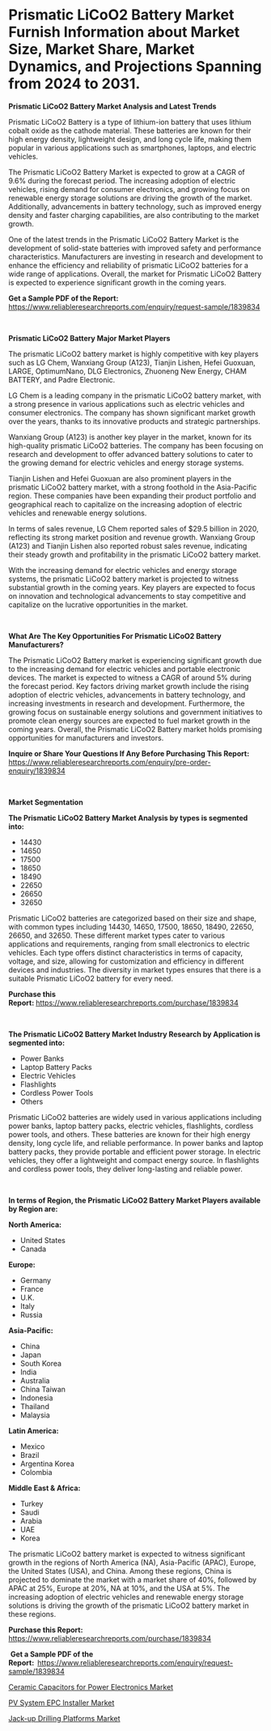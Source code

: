 <p><h1>Prismatic LiCoO2 Battery Market Furnish Information about Market Size, Market Share, Market Dynamics, and Projections Spanning from 2024 to 2031.</h1></p><p><strong>Prismatic LiCoO2 Battery Market Analysis and Latest Trends</strong></p>
<p><p>Prismatic LiCoO2 Battery is a type of lithium-ion battery that uses lithium cobalt oxide as the cathode material. These batteries are known for their high energy density, lightweight design, and long cycle life, making them popular in various applications such as smartphones, laptops, and electric vehicles.</p><p>The Prismatic LiCoO2 Battery Market is expected to grow at a CAGR of 9.6% during the forecast period. The increasing adoption of electric vehicles, rising demand for consumer electronics, and growing focus on renewable energy storage solutions are driving the growth of the market. Additionally, advancements in battery technology, such as improved energy density and faster charging capabilities, are also contributing to the market growth.</p><p>One of the latest trends in the Prismatic LiCoO2 Battery Market is the development of solid-state batteries with improved safety and performance characteristics. Manufacturers are investing in research and development to enhance the efficiency and reliability of prismatic LiCoO2 batteries for a wide range of applications. Overall, the market for Prismatic LiCoO2 Battery is expected to experience significant growth in the coming years.</p></p>
<p><strong>Get a Sample PDF of the Report:&nbsp;</strong> <a href="https://www.reliableresearchreports.com/enquiry/request-sample/1839834">https://www.reliableresearchreports.com/enquiry/request-sample/1839834</a></p>
<p>&nbsp;</p>
<p><strong>Prismatic LiCoO2 Battery Major Market Players</strong></p>
<p><p>The prismatic LiCoO2 battery market is highly competitive with key players such as LG Chem, Wanxiang Group (A123), Tianjin Lishen, Hefei Guoxuan, LARGE, OptimumNano, DLG Electronics, Zhuoneng New Energy, CHAM BATTERY, and Padre Electronic. </p><p>LG Chem is a leading company in the prismatic LiCoO2 battery market, with a strong presence in various applications such as electric vehicles and consumer electronics. The company has shown significant market growth over the years, thanks to its innovative products and strategic partnerships.</p><p>Wanxiang Group (A123) is another key player in the market, known for its high-quality prismatic LiCoO2 batteries. The company has been focusing on research and development to offer advanced battery solutions to cater to the growing demand for electric vehicles and energy storage systems.</p><p>Tianjin Lishen and Hefei Guoxuan are also prominent players in the prismatic LiCoO2 battery market, with a strong foothold in the Asia-Pacific region. These companies have been expanding their product portfolio and geographical reach to capitalize on the increasing adoption of electric vehicles and renewable energy solutions.</p><p>In terms of sales revenue, LG Chem reported sales of $29.5 billion in 2020, reflecting its strong market position and revenue growth. Wanxiang Group (A123) and Tianjin Lishen also reported robust sales revenue, indicating their steady growth and profitability in the prismatic LiCoO2 battery market.</p><p>With the increasing demand for electric vehicles and energy storage systems, the prismatic LiCoO2 battery market is projected to witness substantial growth in the coming years. Key players are expected to focus on innovation and technological advancements to stay competitive and capitalize on the lucrative opportunities in the market.</p></p>
<p>&nbsp;</p>
<p><strong>What Are The Key Opportunities For Prismatic LiCoO2 Battery Manufacturers?</strong></p>
<p><p>The Prismatic LiCoO2 Battery market is experiencing significant growth due to the increasing demand for electric vehicles and portable electronic devices. The market is expected to witness a CAGR of around 5% during the forecast period. Key factors driving market growth include the rising adoption of electric vehicles, advancements in battery technology, and increasing investments in research and development. Furthermore, the growing focus on sustainable energy solutions and government initiatives to promote clean energy sources are expected to fuel market growth in the coming years. Overall, the Prismatic LiCoO2 Battery market holds promising opportunities for manufacturers and investors.</p></p>
<p><strong>Inquire or Share Your Questions If Any Before Purchasing This Report:</strong> <a href="https://www.reliableresearchreports.com/enquiry/pre-order-enquiry/1839834">https://www.reliableresearchreports.com/enquiry/pre-order-enquiry/1839834</a></p>
<p>&nbsp;</p>
<p><strong>Market Segmentation</strong></p>
<p><strong>The Prismatic LiCoO2 Battery Market Analysis by types is segmented into:</strong></p>
<p><ul><li>14430</li><li>14650</li><li>17500</li><li>18650</li><li>18490</li><li>22650</li><li>26650</li><li>32650</li></ul></p>
<p><p>Prismatic LiCoO2 batteries are categorized based on their size and shape, with common types including 14430, 14650, 17500, 18650, 18490, 22650, 26650, and 32650. These different market types cater to various applications and requirements, ranging from small electronics to electric vehicles. Each type offers distinct characteristics in terms of capacity, voltage, and size, allowing for customization and efficiency in different devices and industries. The diversity in market types ensures that there is a suitable Prismatic LiCoO2 battery for every need.</p></p>
<p><strong>Purchase this Report:&nbsp;</strong><a href="https://www.reliableresearchreports.com/purchase/1839834">https://www.reliableresearchreports.com/purchase/1839834</a></p>
<p>&nbsp;</p>
<p><strong>The Prismatic LiCoO2 Battery Market Industry Research by Application is segmented into:</strong></p>
<p><ul><li>Power Banks</li><li>Laptop Battery Packs</li><li>Electric Vehicles</li><li>Flashlights</li><li>Cordless Power Tools</li><li>Others</li></ul></p>
<p><p>Prismatic LiCoO2 batteries are widely used in various applications including power banks, laptop battery packs, electric vehicles, flashlights, cordless power tools, and others. These batteries are known for their high energy density, long cycle life, and reliable performance. In power banks and laptop battery packs, they provide portable and efficient power storage. In electric vehicles, they offer a lightweight and compact energy source. In flashlights and cordless power tools, they deliver long-lasting and reliable power.</p></p>
<p>&nbsp;</p>
<p><strong>In terms of Region, the Prismatic LiCoO2 Battery Market Players available by Region are:</strong></p>
<p>
    <p> <strong> North America: </strong>
        <ul>
            <li>United States</li>
            <li>Canada</li>
        </ul>
        </p> 
    <p> <strong> Europe: </strong>
        <ul>
            <li>Germany</li>
            <li>France</li>
            <li>U.K.</li>
            <li>Italy</li>
            <li>Russia</li>
        </ul>
        </p> 
    <p> <strong> Asia-Pacific: </strong>
        <ul>
            <li>China</li>
            <li>Japan</li>
            <li>South Korea</li>
            <li>India</li>
            <li>Australia</li>
            <li>China Taiwan</li>
            <li>Indonesia</li>
            <li>Thailand</li>
            <li>Malaysia</li>
        </ul>
        </p> 
    <p> <strong> Latin America: </strong>
        <ul>
            <li>Mexico</li>
            <li>Brazil</li>
            <li>Argentina Korea</li>
            <li>Colombia</li>
        </ul>
        </p> 
    <p> <strong> Middle East & Africa: </strong>
        <ul>
            <li>Turkey</li>
            <li>Saudi</li>
            <li>Arabia</li>
            <li>UAE</li>
            <li>Korea</li>
        </ul>
    </p>
    </p>
<p><p>The prismatic LiCoO2 battery market is expected to witness significant growth in the regions of North America (NA), Asia-Pacific (APAC), Europe, the United States (USA), and China. Among these regions, China is projected to dominate the market with a market share of 40%, followed by APAC at 25%, Europe at 20%, NA at 10%, and the USA at 5%. The increasing adoption of electric vehicles and renewable energy storage solutions is driving the growth of the prismatic LiCoO2 battery market in these regions.</p></p>
<p><strong>Purchase this Report: </strong><a href="https://www.reliableresearchreports.com/purchase/1839834">https://www.reliableresearchreports.com/purchase/1839834</a></p>
<p>&nbsp;<strong>Get a Sample PDF of the Report:&nbsp;&nbsp;</strong><a href="https://www.reliableresearchreports.com/enquiry/request-sample/1839834">https://www.reliableresearchreports.com/enquiry/request-sample/1839834</a></p>
<p><strong></strong></p>
<p><p><a href="https://github.com/eeaveuhhh/Market-Research-Report-List-2/blob/main/ceramic-capacitors-for-power-electronics-market.md">Ceramic Capacitors for Power Electronics Market</a></p><p><a href="https://github.com/brentleyjimmiealvaradoz4l1rea/Market-Research-Report-List-1/blob/main/pv-system-epc-installer-market.md">PV System EPC Installer Market</a></p><p><a href="https://github.com/Angelnienowdseej3e45z3p8c/Market-Research-Report-List-1/blob/main/jack-up-drilling-platforms-market.md">Jack-up Drilling Platforms Market</a></p></p>
